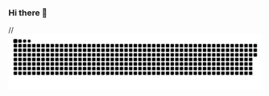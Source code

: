 ### Hi there 👋
// ![snake gif](https://github.com/inung1004/inung1004/blob/output/github-contribution-grid-snake.svg)
